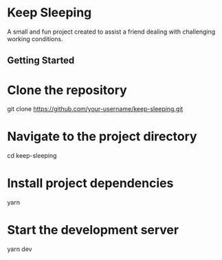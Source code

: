# Keep Sleeping

A small and fun project created to assist a friend dealing with challenging working conditions.

## Getting Started

# Clone the repository
git clone https://github.com/your-username/keep-sleeping.git

# Navigate to the project directory
cd keep-sleeping

# Install project dependencies
yarn

# Start the development server
yarn dev
